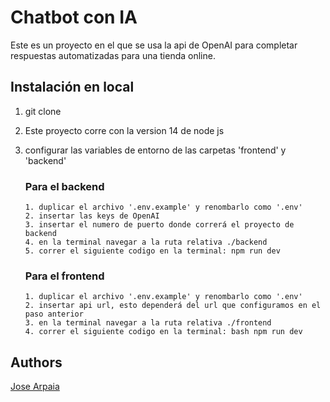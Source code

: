 # Chatbot con IA

Este es un proyecto en el que se usa la api de OpenAI para completar respuestas automatizadas para una tienda online.

## Instalación en local

 1. git clone

 2. Este proyecto corre con la version 14 de node js

 3. configurar las variables de entorno de las carpetas 'frontend' y 'backend'

    ### Para el backend
    
        1. duplicar el archivo '.env.example' y renombarlo como '.env'
        2. insertar las keys de OpenAI
        3. insertar el numero de puerto donde correrá el proyecto de backend
        4. en la terminal navegar a la ruta relativa ./backend
        5. correr el siguiente codigo en la terminal: npm run dev


    ### Para el frontend

        1. duplicar el archivo '.env.example' y renombarlo como '.env'
        2. insertar api url, esto dependerá del url que configuramos en el paso anterior
        3. en la terminal navegar a la ruta relativa ./frontend
        4. correr el siguiente codigo en la terminal: bash npm run dev
    
## Authors

[Jose Arpaia](https://github.com/josearpaiaq)
